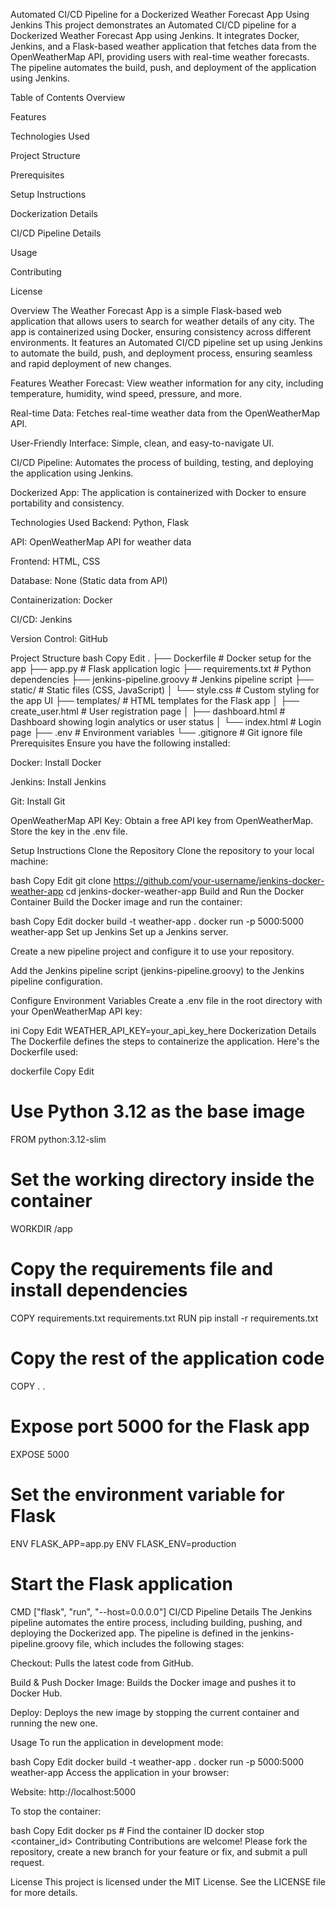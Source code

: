 Automated CI/CD Pipeline for a Dockerized Weather Forecast App Using Jenkins
This project demonstrates an Automated CI/CD pipeline for a Dockerized Weather Forecast App using Jenkins. It integrates Docker, Jenkins, and a Flask-based weather application that fetches data from the OpenWeatherMap API, providing users with real-time weather forecasts. The pipeline automates the build, push, and deployment of the application using Jenkins.

Table of Contents
Overview

Features

Technologies Used

Project Structure

Prerequisites

Setup Instructions

Dockerization Details

CI/CD Pipeline Details

Usage

Contributing

License

Overview
The Weather Forecast App is a simple Flask-based web application that allows users to search for weather details of any city. The app is containerized using Docker, ensuring consistency across different environments. It features an Automated CI/CD pipeline set up using Jenkins to automate the build, push, and deployment process, ensuring seamless and rapid deployment of new changes.

Features
Weather Forecast: View weather information for any city, including temperature, humidity, wind speed, pressure, and more.

Real-time Data: Fetches real-time weather data from the OpenWeatherMap API.

User-Friendly Interface: Simple, clean, and easy-to-navigate UI.

CI/CD Pipeline: Automates the process of building, testing, and deploying the application using Jenkins.

Dockerized App: The application is containerized with Docker to ensure portability and consistency.

Technologies Used
Backend: Python, Flask

API: OpenWeatherMap API for weather data

Frontend: HTML, CSS

Database: None (Static data from API)

Containerization: Docker

CI/CD: Jenkins

Version Control: GitHub

Project Structure
bash
Copy
Edit
.
├── Dockerfile                 # Docker setup for the app
├── app.py                     # Flask application logic
├── requirements.txt           # Python dependencies
├── jenkins-pipeline.groovy    # Jenkins pipeline script
├── static/                    # Static files (CSS, JavaScript)
│   └── style.css              # Custom styling for the app UI
├── templates/                 # HTML templates for the Flask app
│   ├── create_user.html       # User registration page
│   ├── dashboard.html         # Dashboard showing login analytics or user status
│   └── index.html             # Login page
├── .env                       # Environment variables
└── .gitignore                 # Git ignore file
Prerequisites
Ensure you have the following installed:

Docker: Install Docker

Jenkins: Install Jenkins

Git: Install Git

OpenWeatherMap API Key: Obtain a free API key from OpenWeatherMap. Store the key in the .env file.

Setup Instructions
Clone the Repository
Clone the repository to your local machine:

bash
Copy
Edit
git clone https://github.com/your-username/jenkins-docker-weather-app
cd jenkins-docker-weather-app
Build and Run the Docker Container
Build the Docker image and run the container:

bash
Copy
Edit
docker build -t weather-app .
docker run -p 5000:5000 weather-app
Set up Jenkins
Set up a Jenkins server.

Create a new pipeline project and configure it to use your repository.

Add the Jenkins pipeline script (jenkins-pipeline.groovy) to the Jenkins pipeline configuration.

Configure Environment Variables
Create a .env file in the root directory with your OpenWeatherMap API key:

ini
Copy
Edit
WEATHER_API_KEY=your_api_key_here
Dockerization Details
The Dockerfile defines the steps to containerize the application. Here's the Dockerfile used:

dockerfile
Copy
Edit
# Use Python 3.12 as the base image
FROM python:3.12-slim

# Set the working directory inside the container
WORKDIR /app

# Copy the requirements file and install dependencies
COPY requirements.txt requirements.txt
RUN pip install -r requirements.txt

# Copy the rest of the application code
COPY . .

# Expose port 5000 for the Flask app
EXPOSE 5000

# Set the environment variable for Flask
ENV FLASK_APP=app.py
ENV FLASK_ENV=production

# Start the Flask application
CMD ["flask", "run", "--host=0.0.0.0"]
CI/CD Pipeline Details
The Jenkins pipeline automates the entire process, including building, pushing, and deploying the Dockerized app. The pipeline is defined in the jenkins-pipeline.groovy file, which includes the following stages:

Checkout: Pulls the latest code from GitHub.

Build & Push Docker Image: Builds the Docker image and pushes it to Docker Hub.

Deploy: Deploys the new image by stopping the current container and running the new one.

Usage
To run the application in development mode:

bash
Copy
Edit
docker build -t weather-app .
docker run -p 5000:5000 weather-app
Access the application in your browser:

Website: http://localhost:5000

To stop the container:

bash
Copy
Edit
docker ps  # Find the container ID
docker stop <container_id>
Contributing
Contributions are welcome! Please fork the repository, create a new branch for your feature or fix, and submit a pull request.

License
This project is licensed under the MIT License. See the LICENSE file for more details.

